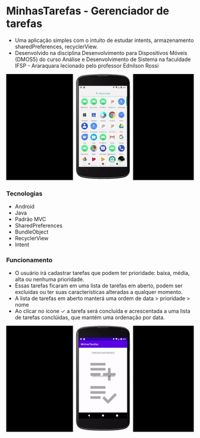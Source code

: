 # MinhasTarefas - Gerenciador de tarefas

* Uma aplicação simples com o intuito de estudar intents, armazenamento sharedPreferences, recyclerView.
* Desenvolvido na disciplina Desenvolvimento para Dispositivos Móveis (DMOS5) do curso Análise e Desenvolvimento de Sistema na faculdade IFSP - Araraquara lecionado pelo professor Ednilson Rossi

<img src="/records/gif_cadastrando.gif" width="800">

### Tecnologias

* Android
* Java
* Padrão MVC
* SharedPreferences
* BundleObject
* RecyclerView
* Intent

### Funcionamento

* O usuário irá cadastrar tarefas que podem ter prioridade: baixa, média, alta ou nenhuma prioridade.
* Essas tarefas ficaram em uma lista de tarefas em aberto, podem ser excluídas ou ter suas características alteradas a qualquer momento.
* A lista de tarefas em aberto manterá uma ordem de data > prioridade > nome
* Ao clicar no ícone ✓ a tarefa será concluída e acrescentada a uma lista de tarefas conclúidas, que mantém uma ordenação por data.

<img src="/records/gif_listas.gif" width="800">
